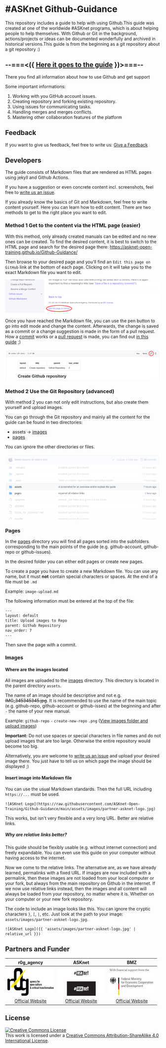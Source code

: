 # #ASKnet Github-Guidance

This repository includes a guide to help with using Github.This guide was created at one of the worldwide #ASKnet programs, which is about helping people to help themselves.  With Github or Git in the background, actions/projects or ideas can be documented wonderfully and archived in historical versions.This guide is from the beginning as a git repository about a git repository :)

## --===<({   [Here it goes to the guide](https://asknet-open-training.github.io/Github-Guidance)   })>===--

There you find all information about how to use Github and get support

Some important informations:
1. Working with you GitHub account issues.
2. Creating repository and forking existing repository.
3. Using issues for communicating tasks.
4. Handling merges and merges conflicts.
5. Mastering other collaboration features of the platform

## Feedback

If you want to give us feedback, feel free to write us: [Give a Feedback](https://github.com/ASKnet-Open-Training/Github-Guidance/issues/new)

## Developers

The guide consists of Markdown files that are rendered as HTML pages using jekyll and Github Actions.

If you have a suggestion or even concrete content incl. screenshots, feel free to [write us an issue](https://github.com/ASKnet-Open-Training/Github-Guidance/issues/new).

If you already know the basics of Git and Markdown, feel free to write content yourself. Here you can learn how to edit content. There are two methods to get to the right place you want to edit.

### Method 1 Get to the content via the HTML page (easier)

With this method, only already created manuals can be edited and no new ones can be created. To find the desired content, it is best to switch to the HTML page and search for the desired page there: https://asknet-open-training.github.io/Github-Guidance/

Then browse to your desired page and you'll find an `Edit this page on GitHub` link at the bottom of each page. Clicking on it will take you to the exact Markdown file you want to edit.

![Edit this page](assets/images/readme-edit-this-page.png)

Once you have reached the Markdown file, you can use the pen button to go into edit mode and change the content. Afterwards, the change is saved as a commit or a change suggestion is made in the form of a pull request. How a [commit](https://asknet-open-training.github.io/Github-Guidance/pages/github-repo/file-save/) works or a [pull request](https://asknet-open-training.github.io/Github-Guidance/pages/github-repo/pull-request-create/) is made, you can find out [in this guide](https://asknet-open-training.github.io/Github-Guidance/) ;)

![Edit file.png](assets/images/readme-edit-file.png)

### Method 2 Use the Git Repository (advanced)

With method 2 you can not only edit instructions, but also create them yourself and upload images.

You can go through the Git repository and mainly all the content for the guide can be found in two directories:

- assets -> [images](https://github.com/ASKnet-Open-Training/Github-Guidance/tree/main/assets/images)
- [pages](https://github.com/ASKnet-Open-Training/Github-Guidance/tree/main/pages)

You can ignore the other directories or files.

![Folders for the guide](assets/images/readme-folders-for-the-guide.png)

### Pages

In the [pages](https://github.com/ASKnet-Open-Training/Github-Guidance/tree/main/pages) directory you will find all pages sorted into the subfolders corresponding to the main points of the guide (e.g. github-account, github-repo or github-issues).

In the desired folder you can either edit pages or create new pages.

To create a page you have to create a new Markdown file. You can use any name, but it must **not** contain special characters or spaces. At the end of a file must be `.md`

Example: `image-upload.md`

The following information must be entered at the top of the file:

```
---
layout: default
title: Upload images to Repo
parent: Github Repository
nav_order: 7
---
```

Then save the page with a commit.

### Images

#### Where are the images located

All images are uploaded to the [images](https://github.com/ASKnet-Open-Training/Github-Guidance/tree/main/assets/images) directory. This directory is located in the parent directory `assets`. 

The name of an image should be descriptive and not e.g. ~~IMG_345345345.jpg~~. It is recommended to use the name of the main topic (e.g. github-repo, github-account or github-isses) at the beginning and after `-` the name of your new manual.

Example: `github-repo` `-` `create-new-repo` `.png` ([View images folder and upload images](https://github.com/ASKnet-Open-Training/Github-Guidance/tree/main/assets/images))

**Important:** Do not use spaces or special characters in file names and do not upload images that are too large. Otherwise the entire repository would become too big.

Alternatively, you are welcome to [write us an issue](https://github.com/ASKnet-Open-Training/Github-Guidance/issues/new) and upload your desired image there. You just have to tell us on which page the image should be displayed ;)

#### Insert image into Markdown file

You can use the usual Markdown standards. Then the full URL including `https://...` must be used.

```
![ASKnet Logo](https://raw.githubusercontent.com/ASKnet-Open-Training/Github-Guidance/main/assets/images/partner-asknet-logo.jpg)
```

This works, but isn't very flexible and a very long URL. Better are relative links.

##### Why are relative links better?

This guide should be flexibly usable (e.g. without internet connection) and freely expandable. You can even use this guide on your computer without having access to the internet.

Now we come to the relative links. The alternative are, as we have already learned, permalinks with a fixed URL. If images are now included with a permalink, then these images are not loaded from your local computer or your fork, but always from the main repository on Github in the internet. If we now use relative links instead, then the images and all content will always be loaded from your repository, no matter where it is. Whether on your computer or your new fork repository.

The code to include an image looks like this. You can ignore the cryptic characters `}`, `[`, `|`, etc. Just look at the path to your image: `assets/images/partner-asknet-logo.jpg`.

```
![ASKnet Logo]({{ 'assets/images/partner-asknet-logo.jpg' | relative_url }})
```

## Partners and Funder

| r0g_agency | ASKnet | BMZ |
| :--------: | :----: | :-------: |
|[![r0g_agency Logo](assets/images/partner-r0g-logo.png)](https://openculture.agency/)|[![#ASKnet Logo](assets/images/partner-asknet-logo.jpg)](https://github.com/ASKnet-Open-Training) | [![BMZ Logo](assets/images/founder_BMZ.jpg)](https://www.bmz.de/en/) |
| [Official Website](https://openculture.agency/) | [Official Website](https://github.com/ASKnet-Open-Training) | [Official Website](https://www.bmz.de/en/) |

## License

<a rel="license" href="http://creativecommons.org/licenses/by-sa/4.0/"><img alt="Creative Commons License" style="border-width:0" src="https://i.creativecommons.org/l/by-sa/4.0/88x31.png" /></a><br />This work is licensed under a <a rel="license" href="http://creativecommons.org/licenses/by-sa/4.0/">Creative Commons Attribution-ShareAlike 4.0 International License</a>.
